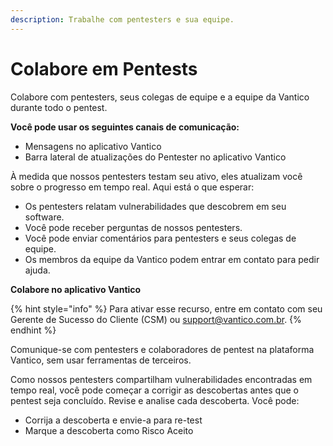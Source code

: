```yaml
---
description: Trabalhe com pentesters e sua equipe.
---
```


# Colabore em Pentests

Colabore com pentesters, seus colegas de equipe e a equipe da Vantico durante todo o pentest.



**Você pode usar os seguintes canais de comunicação:**

* Mensagens no aplicativo Vantico
* Barra lateral de atualizações do Pentester no aplicativo Vantico

À medida que nossos pentesters testam seu ativo, eles atualizam você sobre o progresso em tempo real. Aqui está o que esperar:

* Os pentesters relatam vulnerabilidades que descobrem em seu software.
* Você pode receber perguntas de nossos pentesters.
* Você pode enviar comentários para pentesters e seus colegas de equipe.
* Os membros da equipe da Vantico podem entrar em contato para pedir ajuda.



**Colabore no aplicativo Vantico**

{% hint style="info" %}
Para ativar esse recurso, entre em contato com seu Gerente de Sucesso do Cliente (CSM) ou [support@vantico.com.br](mailto:support@vantico.com.br).
{% endhint %}

Comunique-se com pentesters e colaboradores de pentest na plataforma Vantico, sem usar ferramentas de terceiros.





Como nossos pentesters compartilham vulnerabilidades encontradas em tempo real, você pode começar a corrigir as descobertas antes que o pentest seja concluído. Revise e analise cada descoberta. Você pode:

* Corrija a descoberta e envie-a para re-test
* Marque a descoberta como Risco Aceito

